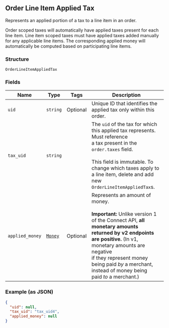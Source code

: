 ## Order Line Item Applied Tax

Represents an applied portion of a tax to a line item in an order.

Order scoped taxes will automatically have applied taxes present for each line item.
Line item scoped taxes must have applied taxes added manually for any applicable line items.
The corresponding applied money will automatically be computed based on participating line
items.

### Structure

`OrderLineItemAppliedTax`

### Fields

| Name | Type | Tags | Description |
|  --- | --- | --- | --- |
| `uid` | `string` | Optional | Unique ID that identifies the applied tax only within this order. |
| `tax_uid` | `string` |  | The `uid` of the tax for which this applied tax represents.  Must reference<br>a tax present in the `order.taxes` field.<br><br>This field is immutable. To change which taxes apply to a line item, delete and add new<br>`OrderLineItemAppliedTax`s. |
| `applied_money` | [`Money`](/doc/models/money.md) | Optional | Represents an amount of money.<br><br>__Important:__ Unlike version 1 of the Connect API, __all monetary amounts<br>returned by v2 endpoints are positive.__ (In v1, monetary amounts are negative<br>if they represent money being paid _by_ a merchant, instead of money being<br>paid _to_ a merchant.) |

### Example (as JSON)

```json
{
  "uid": null,
  "tax_uid": "tax_uid4",
  "applied_money": null
}
```

